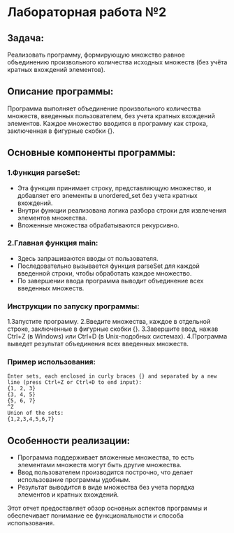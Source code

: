 # Лабораторная работа №2
## Задача:
Реализовать программу, формирующую множство равное объединению произвольного
количества исходных множеств (без учёта кратных вхождений элементов).

## Описание программы:
Программа выполняет объединение произвольного количества множеств, введенных пользователем, без учета кратных вхождений элементов. Каждое множество вводится в программу как строка, заключенная в фигурные скобки {}.

## Основные компоненты программы:

### 1.Функция parseSet:

* Эта функция принимает строку, представляющую множество, и добавляет его элементы в unordered_set без учета кратных вхождений.
* Внутри функции реализована логика разбора строки для извлечения элементов множества.
* Вложенные множества обрабатываются рекурсивно.

### 2.Главная функция main:

* Здесь запрашиваются вводы от пользователя.
* Последовательно вызывается функция parseSet для каждой введенной строки, чтобы обработать каждое множество.
* По завершении ввода программа выводит объединение всех введенных множеств.

### Инструкции по запуску программы:
1.Запустите программу.
2.Введите множества, каждое в отдельной строке, заключенные в фигурные скобки {}.
3.Завершите ввод, нажав Ctrl+Z (в Windows) или Ctrl+D (в Unix-подобных системах).
4.Программа выведет результат объединения всех введенных множеств.

### Пример использования:
```
Enter sets, each enclosed in curly braces {} and separated by a new line (press Ctrl+Z or Ctrl+D to end input):
{1, 2, 3}
{3, 4, 5}
{5, 6, 7}
^Z
Union of the sets:
{1,2,3,4,5,6,7}
```

## Особенности реализации:
* Программа поддерживает вложенные множества, то есть элементами множеств могут быть другие множества.
* Ввод пользователем производится построчно, что делает использование программы удобным.
* Результат выводится в виде множества без учета порядка элементов и кратных вхождений.

Этот отчет предоставляет обзор основных аспектов программы и обеспечивает понимание ее функциональности и способа использования.
